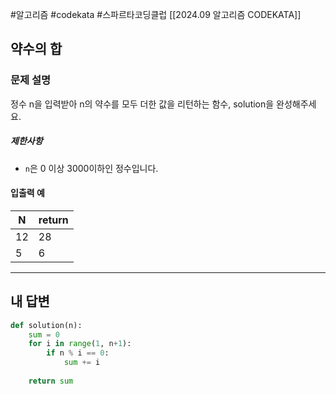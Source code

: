 #알고리즘 #codekata #스파르타코딩클럽 [[2024.09 알고리즘 CODEKATA]]

## 약수의 합

### 문제 설명

정수 n을 입력받아 n의 약수를 모두 더한 값을 리턴하는 함수, solution을 완성해주세요.

##### 제한사항
- `n`은 0 이상 3000이하인 정수입니다.

#### 입출력 예

| N   | return |
| --- | ------ |
| 12  | 28     |
| 5   | 6      |

---

## 내 답변

```python
def solution(n):
    sum = 0
    for i in range(1, n+1):
        if n % i == 0:
            sum += i
            
    return sum
```
 